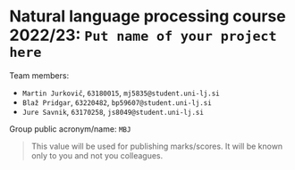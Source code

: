 # Natural language processing course 2022/23: `Put name of your project here`

Team members:
 * `Martin Jurkovič`, `63180015`, `mj5835@student.uni-lj.si`
 * `Blaž Pridgar`, `63220482`, `bp59607@student.uni-lj.si`
 * `Jure Savnik`, `63170258`, `js8049@student.uni-lj.si`
 
Group public acronym/name: `MBJ`
 > This value will be used for publishing marks/scores. It will be known only to you and not you colleagues.
